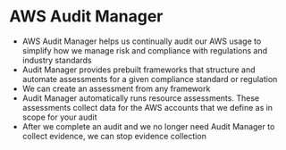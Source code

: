 # AWS Audit Manager

- AWS Audit Manager helps us continually audit our AWS usage to simplify how we manage risk and compliance with regulations and industry standards
- Audit Manager provides prebuilt frameworks that structure and automate assessments for a given compliance standard or regulation
- We can create an assessment from any framework
- Audit Manager automatically runs resource assessments. These assessments collect data for the AWS accounts that we define as in scope for your audit
- After we complete an audit and we no longer need Audit Manager to collect evidence, we can stop evidence collection